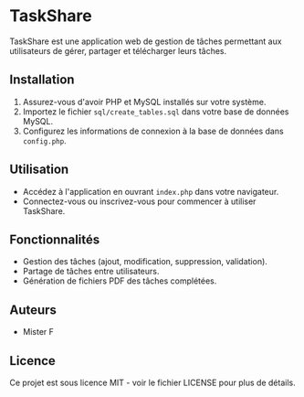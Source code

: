 # TaskShare

TaskShare est une application web de gestion de tâches permettant aux utilisateurs de gérer, partager et télécharger leurs tâches.

## Installation

1. Assurez-vous d'avoir PHP et MySQL installés sur votre système.
2. Importez le fichier `sql/create_tables.sql` dans votre base de données MySQL.
3. Configurez les informations de connexion à la base de données dans `config.php`.

## Utilisation

- Accédez à l'application en ouvrant `index.php` dans votre navigateur.
- Connectez-vous ou inscrivez-vous pour commencer à utiliser TaskShare.

## Fonctionnalités

- Gestion des tâches (ajout, modification, suppression, validation).
- Partage de tâches entre utilisateurs.
- Génération de fichiers PDF des tâches complétées.

## Auteurs

- Mister F

## Licence

Ce projet est sous licence MIT - voir le fichier LICENSE pour plus de détails.
